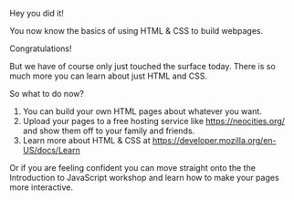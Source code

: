 Hey you did it!  

You now know the basics of using HTML & CSS to build webpages.

Congratulations!

But we have of course only just touched the surface today.  There is so much more you can learn about just HTML and CSS.

So what to do now?

1. You can build your own HTML pages about whatever you want.
2. Upload your pages to a free hosting service like https://neocities.org/ and show them off to your family and friends.
3. Learn more about HTML & CSS at https://developer.mozilla.org/en-US/docs/Learn

Or if you are feeling confident you can move straight onto the the Introduction to JavaScript workshop and learn how to make your pages more interactive.
